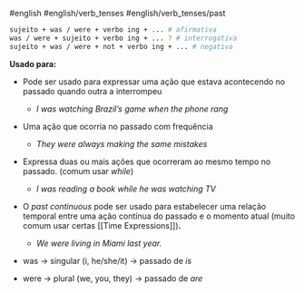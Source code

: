 #english #english/verb_tenses #english/verb_tenses/past


```bash
sujeito + was / were + verbo ing + ... # afirmativa
was / were + sujeito + verbo ing + ... ? # interrogativa
sujeito + was / were + not + verbo ing + ... # negativa
```

 **Usado para:**

- Pode ser usado para expressar uma ação que estava acontecendo no passado quando outra a interrompeu
    - _I was watching Brazil’s game when the phone rang_
- Uma ação que ocorria no passado com frequência
    - _They were always making the same mistakes_
- Expressa duas ou mais ações que ocorreram ao mesmo tempo no passado. (comum usar _while_)
    - _I was reading a book while he was watching TV_
- O _past continuous_ pode ser usado para estabelecer uma relação temporal entre uma ação contínua do passado e o momento atual (muito comum usar certas [[Time Expressions]])**.**
    - _We were living in Miami last year._

- was → singular (i, he/she/it) -> passado de *is*
- were → plural (we, you, they) -> passado de *are*